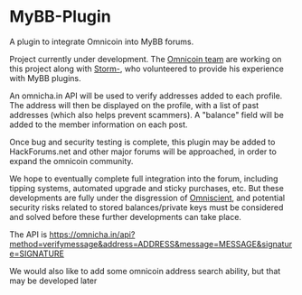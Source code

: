 MyBB-Plugin
===========

A plugin to integrate Omnicoin into MyBB forums.

Project currently under development. The [Omnicoin team](https://github.com/Omnicoin-Project/Omnicoin/wiki/Omnicoin-Team) are working on this project along with [Storm-](http://www.hackforums.net/member.php?action=profile&uid=2206336), who volunteered to provide his experience with MyBB plugins.

An omnicha.in API will be used to verify addresses added to each profile. The address will then be displayed on the profile, with a list of past addresses (which also helps prevent scammers). A "balance" field will be added to the member information on each post.


Once bug and security testing is complete, this plugin may be added to HackForums.net and other major forums will be approached, in order to expand the omnicoin community.

We hope to eventually complete full integration into the forum, including tipping systems, automated upgrade and sticky purchases, etc. But these developments are fully under the disgression of [Omniscient](http://www.hackforums.net/member.php?action=profile&uid=1), and potential security risks related to stored balances/private keys must be considered and solved before these further developments can take place.

The API is https://omnicha.in/api?method=verifymessage&address=ADDRESS&message=MESSAGE&signature=SIGNATURE

We would also like to add some omnicoin address search ability, but that may be developed later
